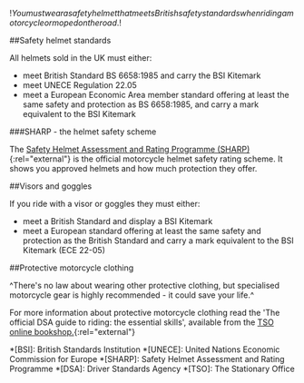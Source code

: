 $!You must wear a safety helmet that meets British safety standards when riding a motorcycle or moped on the road.$!

##Safety helmet standards

All helmets sold in the UK must either:

* meet British Standard BS 6658:1985 and carry the BSI Kitemark
* meet UNECE Regulation 22.05
* meet a European Economic Area member standard offering at least the same safety and protection as BS 6658:1985, and carry a mark equivalent to the BSI Kitemark

###SHARP - the helmet safety scheme

The [Safety Helmet Assessment and Rating Programme (SHARP)](http://sharp.direct.gov.uk/ "Safety Helmet Assessment and Rating Programme (SHARP)"){:rel="external"} is the official motorcycle helmet safety rating scheme. It shows you approved helmets and how much protection they offer.

##Visors and goggles

If you ride with a visor or goggles they must either:

- meet a British Standard and display a BSI Kitemark
- meet a European standard offering at least the same safety and protection as the British Standard and carry a mark equivalent to the BSI Kitemark (ECE 22-05)

##Protective motorcycle clothing

^There's no law about wearing other protective clothing, but specialised motorcycle gear is highly recommended - it could save your life.^

For more information about protective motorcycle clothing read the 'The official DSA guide to riding: the essential skills', available from the [TSO online bookshop.](http://www.tsoshop.co.uk/bookstore.asp?FO=1269577&DI=556879 "TSO online bookshop"){:rel="external"}

*[BSI]: British Standards Institution
*[UNECE]: United Nations Economic Commission for Europe
*[SHARP]: Safety Helmet Assessment and Rating Programme
*[DSA]: Driver Standards Agency
*[TSO]: The Stationary Office
